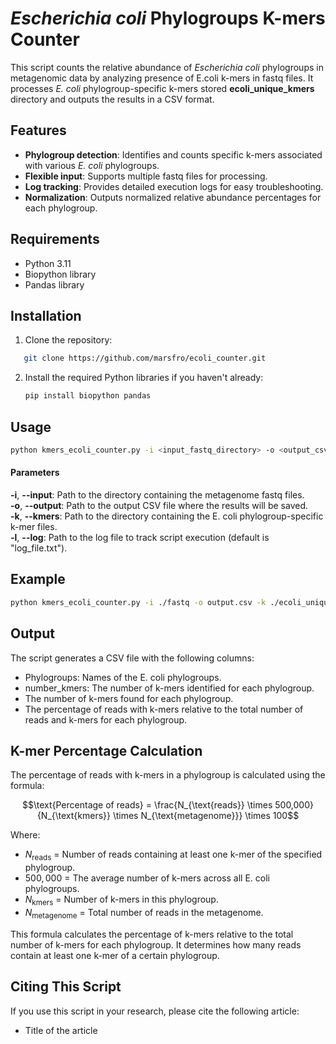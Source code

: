 # *Escherichia coli* Phylogroups K-mers Counter

This script counts the relative abundance of *Escherichia coli* phylogroups in metagenomic data by analyzing presence of E.coli k-mers in fastq files. It processes *E. coli* phylogroup-specific k-mers stored **ecoli_unique_kmers** directory and outputs the results in a CSV format.

## Features

- **Phylogroup detection**: Identifies and counts specific k-mers associated with various *E. coli* phylogroups.
- **Flexible input**: Supports multiple fastq files for processing.
- **Log tracking**: Provides detailed execution logs for easy troubleshooting.
- **Normalization**: Outputs normalized relative abundance percentages for each phylogroup.

## Requirements

- Python 3.11
- Biopython library
- Pandas library

## Installation

1.  Clone the repository:
```bash
   git clone https://github.com/marsfro/ecoli_counter.git
```

2. Install the required Python libraries if you haven't already:

   ```bash
   pip install biopython pandas
   ``` 

## Usage

```bash
python kmers_ecoli_counter.py -i <input_fastq_directory> -o <output_csv_file> -k <kmers_directory> -l <log_file_path>
```

#### Parameters
**-i**, **--input**: Path to the directory containing the metagenome fastq files.  
**-o**, **--output**: Path to the output CSV file where the results will be saved.  
**-k**, **--kmers**: Path to the directory containing the E. coli phylogroup-specific k-mer files.  
**-l**, **--log**: Path to the log file to track script execution (default is "log_file.txt").  

## Example

```bash
python kmers_ecoli_counter.py -i ./fastq -o output.csv -k ./ecoli_unique_kmers 
``` 

## Output
The script generates a CSV file with the following columns:  

- Phylogroups: Names of the E. coli phylogroups.  
- number_kmers: The number of k-mers identified for each phylogroup.  
- The number of k-mers found for each phylogroup.  
- The percentage of reads with k-mers relative to the total number of reads and k-mers for each phylogroup.  

## K-mer Percentage Calculation

The percentage of reads with k-mers in a phylogroup is calculated using the formula:

```math
\text{Percentage of reads} = \frac{N_{\text{reads}} \times 500,000}{N_{\text{kmers}} \times N_{\text{metagenome}}} \times 100
```

Where:
- $N_{\text{reads}}$ = Number of reads containing at least one k-mer of the specified phylogroup.
- $500,000$ = The average number of k-mers across all E. coli phylogroups.
- $N_{\text{kmers}}$ = Number of k-mers in this phylogroup.
- $N_{\text{metagenome}}$ = Total number of reads in the metagenome.

This formula calculates the percentage of k-mers relative to the total number of k-mers for each phylogroup. It determines how many reads contain at least one k-mer of a certain phylogroup.






## Citing This Script

If you use this script in your research, please cite the following article:

 - Title of the article



